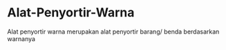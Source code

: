 # Alat-Penyortir-Warna
Alat penyortir warna merupakan alat penyortir barang/ benda berdasarkan warnanya
